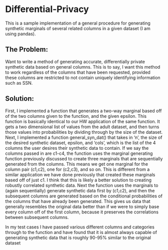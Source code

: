 # Differential-Privacy

This is a sample implementation of a general procedure for generating synthetic marginals of several related columns in  a given dataset (I am using pandas).

## The Problem:
Want to write a method of generating accurate, differentially private synthetic data based on general columns. This is to say, I want this method to work regardless of the columns that have been requested, provided these columns are restricted to not contain uniquely identifying information such as SSN.

## Solution:
First, I implemented a function that generates a two-way marginal based off of the two columns given to the function, and the given epsilon. This function is basically identical to our HW application of the same function. It gets a two dimensional list of values from the adult dataset, and then turns those values into probabilities by dividing through by the size of the dataset.
	Next, I implemented a function general_syn_dat() that takes in ‘n’, the size of the desired synthetic dataset, epsilon, and ‘cols’, which is the list of the 4 columns the user desires their synthetic data to contain. If we say the columns passed in are c1-c4, the function uses the marginal generating function previously discussed to create three marginals that are sequentially generated from the columns. This means we get one marginal for the column pair (c1,c2), one for (c2,c3), and so on. This is different from a similar application we have done previously that created these marginals based off of just c1. I think that this is likely a better solution to creating robustly correlated synthetic data.
	Next the function uses the marginals to (again sequentially) generate synthetic data first by (c1,c2), and then the subsequent columns are generated based on the conditional probabilities of the columns that have already been generated. This gives us data that generally resembles the original data better than if we were to simply base every column off of the first column, because it preserves the correlations between subsequent columns.

In my test cases I have passed various different columns and categories through to the function and have found that it is almost always capable of generating synthetic data that is roughly 90-95% similar to the original dataset
